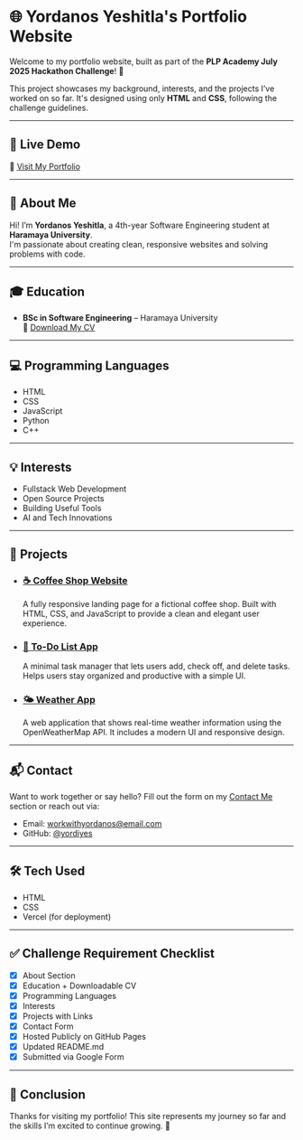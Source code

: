 # 🌐 Yordanos Yeshitla's Portfolio Website

Welcome to my portfolio website, built as part of the **PLP Academy July 2025 Hackathon Challenge**! 🚀

This project showcases my background, interests, and the projects I’ve worked on so far. It's designed using only **HTML** and **CSS**, following the challenge guidelines.

---

## 📌 Live Demo

🔗 [Visit My Portfolio](https://personal-portfolio-sigma-ebon.vercel.app/)

---

## 🧠 About Me

Hi! I’m **Yordanos Yeshitla**, a 4th-year Software Engineering student at **Haramaya University**.  
I'm passionate about creating clean, responsive websites and solving problems with code.

---

## 🎓 Education

- **BSc in Software Engineering** – Haramaya University  
📄 [Download My CV](https://drive.google.com/file/d/1-pM3JWx8NByIOenYsm9eYrJ-vicd76A4/view)

---

## 💻 Programming Languages

- HTML  
- CSS  
- JavaScript  
- Python  
- C++  

---

## 💡 Interests

- Fullstack Web Development  
- Open Source Projects  
- Building Useful Tools  
- AI and Tech Innovations  

---

## 🚀 Projects

- ### [☕ Coffee Shop Website](https://github.com/yordiyes/Coffee-Shop-Site)  
  A fully responsive landing page for a fictional coffee shop. Built with HTML, CSS, and JavaScript to provide a clean and elegant user experience.

- ### [📝 To-Do List App](https://github.com/yordiyes/To-Do-List-App)  
  A minimal task manager that lets users add, check off, and delete tasks. Helps users stay organized and productive with a simple UI.

- ### [🌤️ Weather App](https://github.com/yordiyes/Weather-Web-App)  
  A web application that shows real-time weather information using the OpenWeatherMap API. It includes a modern UI and responsive design.

---

## 📬 Contact

Want to work together or say hello? Fill out the form on my [Contact Me](https://personal-portfolio-sigma-ebon.vercel.app/#contact) section or reach out via:

- Email: workwithyordanos@email.com  
- GitHub: [@yordiyes](https://github.com/yordiyes)

---

## 🛠 Tech Used

- HTML  
- CSS  
- Vercel  (for deployment)

---

## ✅ Challenge Requirement Checklist

- [x] About Section  
- [x] Education + Downloadable CV  
- [x] Programming Languages  
- [x] Interests  
- [x] Projects with Links  
- [x] Contact Form  
- [x] Hosted Publicly on GitHub Pages  
- [x] Updated README.md  
- [x] Submitted via Google Form

---

## 🏁 Conclusion

Thanks for visiting my portfolio! This site represents my journey so far and the skills I’m excited to continue growing. 🙌

